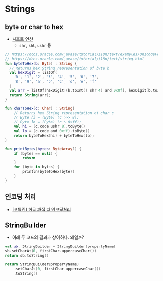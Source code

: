 # Strings

## byte or char to hex

- [시프트 연산](https://codedragon.tistory.com/7998)
  - `shr`, `shl`, `ushr` 등

```kotlin
// https://docs.oracle.com/javase/tutorial/i18n/text/examples/UnicodeFormatter.java
// https://docs.oracle.com/javase/tutorial/i18n/text/string.html
fun byteToHex(b: Byte) : String {
  // Returns hex String representation of byte b
  val hexDigit = listOf(
    '0', '1', '2', '3', '4', '5', '6', '7',
    '8', '9', 'a', 'b', 'c', 'd', 'e', 'f'
  )
  val arr = listOf(hexDigit[(b.toInt() shr 4) and 0x0f], hexDigit[b.toInt() and 0x0f]).map{ it.code.toByte() }.toByteArray()
  return String(arr);
}

fun charToHex(c: Char) : String{
    // Returns hex String representation of char c
    // Byte hi = (Byte) (c >>> 8);
    // Byte lo = (Byte) (c & 0xff);
    val hi = (c.code ushr 8).toByte()
    val lo = (c.code and 0xff).toByte()
    return byteToHex(hi) + byteToHex(lo);
}

fun printBytes(bytes: ByteArray?) {
    if (bytes == null) {
        return
    }
    for (byte in bytes) {
        println(byteToHex(byte))
    }
}
```

## 인코딩 처리

- [[코틀린] 한글 깨질 때 인코딩처리](https://jessyt.tistory.com/119)

## StringBuilder

- 아래 두 코드의 결과가 상이하다. 왜일까?

```kotlin
val sb: StringBuilder = StringBuilder(propertyName)
sb.setCharAt(0, firstChar.uppercaseChar())
return sb.toString()
```

```kotlin
return StringBuilder(propertyName)
    .setCharAt(0, firstChar.uppercaseChar())
    .toString()
```